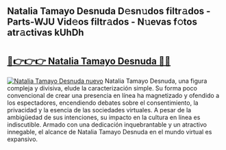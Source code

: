 ## Natalia Tamayo Desnuda D𝚎sn𝚞dos filtr𝚊dos - Parts-WJU Vid𝚎os filtr𝚊dos - N𝚞evas f𝚘tos atr𝚊ctivas kUhDh

# <h2><a href="http://mb8ux0.tromn.icu/?c=Natalia+Tamayo+Desnuda">🔗👉👉👉 Natalia Tamayo Desnuda 🔗🔗</a></h2>

[![Natalia Tamayo Desnuda nuevo](https://i.imgur.com/pEAQMta.gif)](http://mb8ux0.tromn.icu/?c=Natalia+Tamayo+Desnuda)
Natalia Tamayo Desnuda, una figura compleja y divisiva, elude la caracterización simple. Su forma poco convencional de crear una presencia en línea ha magnetizado y ofendido a los espectadores, encendiendo debates sobre el consentimiento, la privacidad y la esencia de las sociedades virtuales. A pesar de la ambigüedad de sus intenciones, su impacto en la cultura en línea es indiscutible. Armado con una dedicación inquebrantable y un atractivo innegable, el alcance de Natalia Tamayo Desnuda en el mundo virtual es expansivo.

